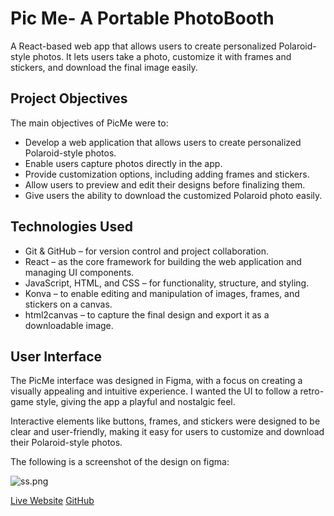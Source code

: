 # Pic Me- A Portable PhotoBooth

A React-based web app that allows users to create personalized Polaroid-style photos. It lets users take a photo, customize it with frames and stickers, and download the final image easily.

## Project Objectives

The main objectives of PicMe were to:

- Develop a web application that allows users to create personalized Polaroid-style photos.
- Enable users capture photos directly in the app.
- Provide customization options, including adding frames and stickers.
- Allow users to preview and edit their designs before finalizing them.
- Give users the ability to download the customized Polaroid photo easily.

## Technologies Used

- Git & GitHub – for version control and project collaboration.
- React – as the core framework for building the web application and managing UI components.
- JavaScript, HTML, and CSS – for functionality, structure, and styling.
- Konva – to enable editing and manipulation of images, frames, and stickers on a canvas.
- html2canvas – to capture the final design and export it as a downloadable image.

## User Interface

The PicMe interface was designed in Figma, with a focus on creating a visually appealing and intuitive experience. I wanted the UI to follow a retro-game style, giving the app a playful and nostalgic feel.

Interactive elements like buttons, frames, and stickers were designed to be clear and user-friendly, making it easy for users to customize and download their Polaroid-style photos.

The following is a screenshot of the design on figma:

![ss.png](https://i.postimg.cc/4y43Gmfb/ss.png)

[Live Website](https://yeahhina.github.io/picme/)
[GitHub](https://github.com/yeahhina/picme)
